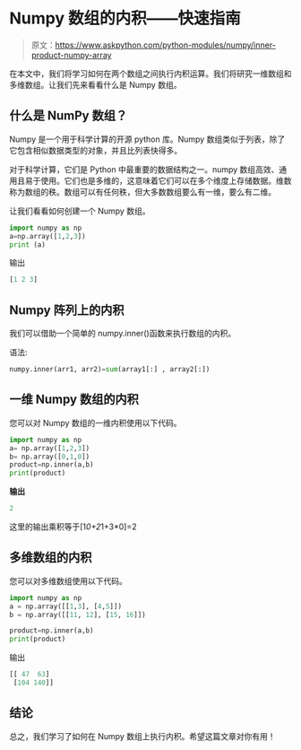 # Numpy 数组的内积——快速指南

> 原文：<https://www.askpython.com/python-modules/numpy/inner-product-numpy-array>

在本文中，我们将学习如何在两个数组之间执行内积运算。我们将研究一维数组和多维数组。让我们先来看看什么是 Numpy 数组。

## 什么是 NumPy 数组？

Numpy 是一个用于科学计算的开源 python 库。Numpy 数组类似于列表，除了它包含相似数据类型的对象，并且比列表快得多。

对于科学计算，它们是 Python 中最重要的数据结构之一。numpy 数组高效、通用且易于使用。它们也是多维的，这意味着它们可以在多个维度上存储数据。维数称为数组的秩。数组可以有任何秩，但大多数数组要么有一维，要么有二维。

让我们看看如何创建一个 Numpy 数组。

```py
import numpy as np
a=np.array([1,2,3])
print (a)

```

输出

```py
[1 2 3]

```

## Numpy 阵列上的内积

我们可以借助一个简单的 numpy.inner()函数来执行数组的内积。

语法:

```py
numpy.inner(arr1, arr2)=sum(array1[:] , array2[:])

```

## 一维 Numpy 数组的内积

您可以对 Numpy 数组的一维内积使用以下代码。

```py
import numpy as np 
a= np.array([1,2,3])
b= np.array([0,1,0])
product=np.inner(a,b) 
print(product)

```

**输出**

```py
2

```

这里的输出乘积等于[1*0+2*1+3*0]=2

## 多维数组的内积

您可以对多维数组使用以下代码。

```py
import numpy as np 
a = np.array([[1,3], [4,5]]) 
b = np.array([[11, 12], [15, 16]]) 

product=np.inner(a,b)
print(product)

```

输出

```py
[[ 47  63]
 [104 140]]

```

## 结论

总之，我们学习了如何在 Numpy 数组上执行内积。希望这篇文章对你有用！